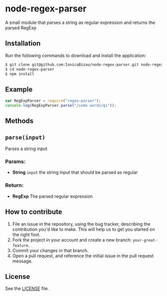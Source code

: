 # node-regex-parser
A small module that parses a string as regular expression and returns the parsed RegExp

## Installation
Run the following commands to download and install the application:

```sh
$ git clone git@github.com:IonicaBizau/node-regex-parser.git node-regex-parser
$ cd node-regex-parser
$ npm install
```

## Example
```js
var RegExpParser = require("regex-parser");
console.log(RegExpParser.parse("/some words/gi"));
```

## Methods

## `parse(input)`
Parses a string input

### Params:
* **String** `input` the string input that should be parsed as regular

### Return:
* **RegExp** The parsed regular expression

## How to contribute

1. File an issue in the repository, using the bug tracker, describing the
   contribution you'd like to make. This will help us to get you started on the
   right foot.
2. Fork the project in your account and create a new branch:
   `your-great-feature`.
3. Commit your changes in that branch.
4. Open a pull request, and reference the initial issue in the pull request
   message.

## License
See the [LICENSE](./LICENSE) file.
